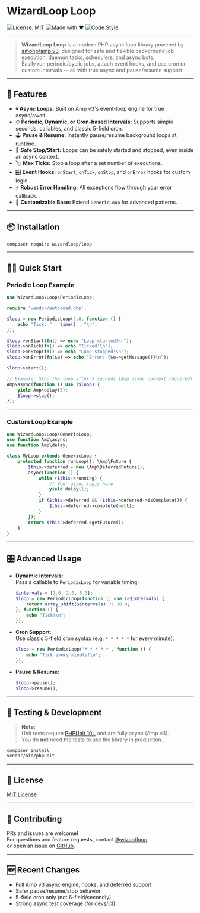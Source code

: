 # WizardLoop Loop

[![License: MIT](https://img.shields.io/badge/license-MIT-blue.svg)](LICENSE)
[![Made with ❤️](https://img.shields.io/badge/Made%20with-%E2%9D%A4%EF%B8%8F-blue)](https://github.com/WizardLoop/loop)
[![Code Style](https://img.shields.io/badge/Code_Style-PSR--12-blue.svg)](https://www.php-fig.org/psr/psr-12/)

---

> **WizardLoop Loop** is a modern PHP async loop library powered by [amphp/amp v3](https://amphp.org/), designed for safe and flexible background job execution, daemon tasks, schedulers, and async bots.  
> Easily run periodic/cyclic jobs, attach event hooks, and use cron or custom intervals — all with true async and pause/resume support.

---

## 🚀 Features

- 🌀 **Async Loops:** Built on Amp v3's event-loop engine for true async/await.
- ⏱ **Periodic, Dynamic, or Cron-based Intervals:** Supports simple seconds, callables, and classic 5-field cron.
- 🕹 **Pause & Resume:** Instantly pause/resume background loops at runtime.
- 🛑 **Safe Stop/Start:** Loops can be safely started and stopped, even inside an async context.
- 🏷 **Max Ticks:** Stop a loop after a set number of executions.
- 🎛 **Event Hooks:** `onStart`, `onTick`, `onStop`, and `onError` hooks for custom logic.
- ⚡ **Robust Error Handling:** All exceptions flow through your error callback.
- 🧩 **Customizable Base:** Extend `GenericLoop` for advanced patterns.

---

## 📦 Installation

```bash
composer require wizardloop/loop
```

---

## 🧙‍♂️ Quick Start

### Periodic Loop Example

```php
use WizardLoop\Loop\PeriodicLoop;

require 'vendor/autoload.php';

$loop = new PeriodicLoop(2.0, function () {
    echo "Tick: " . time() . "\n";
});

$loop->onStart(fn() => echo "Loop started!\n");
$loop->onTick(fn() => echo "Ticked!\n");
$loop->onStop(fn() => echo "Loop stopped!\n");
$loop->onError(fn($e) => echo "Error: {$e->getMessage()}\n");

$loop->start();

// Example: Stop the loop after 5 seconds (Amp async context required)
Amp\async(function () use ($loop) {
    yield Amp\delay(5);
    $loop->stop();
});
```

---

### Custom Loop Example

```php
use WizardLoop\Loop\GenericLoop;
use function Amp\async;
use function Amp\delay;

class MyLoop extends GenericLoop {
    protected function runLoop(): \Amp\Future {
        $this->deferred = new \Amp\DeferredFuture();
        async(function () {
            while ($this->running) {
                // Your async logic here
                yield delay(1);
            }
            if ($this->deferred && !$this->deferred->isComplete()) {
                $this->deferred->complete(null);
            }
        });
        return $this->deferred->getFuture();
    }
}
```

---

## 🎛️ Advanced Usage

- **Dynamic Intervals:**  
  Pass a callable to `PeriodicLoop` for variable timing:
  ```php
  $intervals = [1.0, 2.0, 5.0];
  $loop = new PeriodicLoop(function () use (&$intervals) {
      return array_shift($intervals) ?? 10.0;
  }, function () {
      echo "Tick!\n";
  });
  ```
- **Cron Support:**  
  Use classic 5-field cron syntax (e.g. `* * * * *` for every minute):
  ```php
  $loop = new PeriodicLoop('* * * * *', function () {
      echo "Tick every minute!\n";
  });
  ```
- **Pause & Resume:**
  ```php
  $loop->pause();
  $loop->resume();
  ```

---

## 🧪 Testing & Development

> **Note:**  
> Unit tests require [PHPUnit 10+](https://phpunit.de/) and are fully async (Amp v3).  
> You do **not** need the tests to use the library in production.

```bash
composer install
vendor/bin/phpunit
```

---

## 📜 License

[MIT License](LICENSE)

---

## 🤝 Contributing

PRs and issues are welcome!  
For questions and feature requests, contact [@wizardloop](https://wizardloop.t.me/)  
or open an issue on [GitHub](https://github.com/WizardLoop/loop).

---

## 🆕 Recent Changes

- Full Amp v3 async engine, hooks, and deferred support
- Safer pause/resume/stop behavior
- 5-field cron only (not 6-field/secondly)
- Strong async test coverage (for devs/CI)
